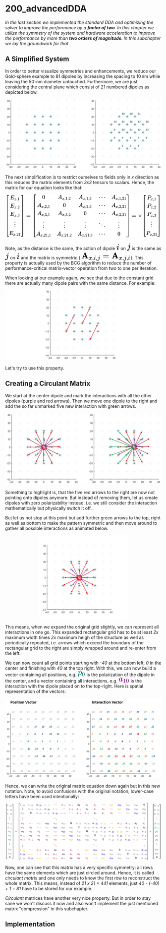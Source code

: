 # 200_advancedDDA

*In the last section we implemented the standard DDA and optimizing the solver to improve the performance by a __factor of two__. In this chapter we utilize the symmetry of the system and hardware acceleration to improve the performance by more than __two orders of magnitude__. In this subchapter we lay the groundwork for that*


## A Simplified System

In order to better visualize symmetries and enhancements, we reduce our Gold-sphere example to 81 dipoles by increasing the spacing to 10&thinsp;nm while leaving the 50-nm diameter untouched. Furthermore, we are just considering the central plane which consist of 21 numbered dipoles as depicted below.

<div align="center"><img src="/003_media/sphere-50nm-10nm_geometry-2D_dipoles-and-numbers.jpg" alt="2D arrangement of 21 dipoles"></div>

The next simplification is to restrict ourselves to fields only in *x* direction as this reduces the matrix elements from *3x3* tensors to scalars. Hence, the matrix for our equation looks like that:

<div align="center"><img style="background: white;" src="..\003_media\QWIBl0NCpP.svg"></div>

Note, as the distance is the same, the action of dipole <!-- $i$ --> <img style="transform: translateY(0.0em)" src="..\003_media\MD4PQk8NSb.svg"> on <!-- $j$ --> <img style="transform: translateY(0.2em)" src="..\003_media\gLutEbSC0j.svg"> is the same as <img style="transform: translateY(0.2em)" src="..\003_media\gLutEbSC0j.svg"> on <img style="transform: translateY(0.0em)" src="..\003_media\MD4PQk8NSb.svg"> and the matrix is symmetric (<!-- $\mathbf{A}_{x,i,j} = \mathbf{A}_{x,j,i}$ --> <img style="transform: translateY(0.35em)" src="..\003_media\AEvAAQA30f.svg">). This property is actually used by the BCG algorithm to reduce the number of performance-critical matrix-vector operation from two to one per iteration. 

When looking at our example again, we see that due to the constant grid there are actually many dipole pairs with the same distance. For example:

<div align="center"><img src="/003_media/sphere-50nm-10nm_geometry-2D_same-distance.jpg" alt="Some dipole pairs with the same distance"></div>

Let's try to use this property.

## Creating a Circulant Matrix

We start at the center dipole and mark the interactions with all the other dipoles (purple and red arrows). Then we move one dipole to the right and add the so far unmarked five new interaction with green arrows.

<div align="center"><img src="/003_media/conv01-03.jpg" alt="Sketch of dipole interactions."></div>

Something to highlight is, that the five red arrows to the right are now not pointing onto dipoles anymore. But instead of removing them, let us create dipoles with zero polarizability instead, i.e. we still consider the interaction mathematically but physically switch it off.

But let us not stop at this point but add further green arrows to the top, right as well as bottom to make the pattern symmetric and then move around to gather all possible interactions as animated below.

<div align="center"><img src="/003_media/conv_animation.gif" width="58%" alt="Animation of the convolution."></div>

This means, when we expand the original grid slightly, we can represent all interactions in one go. This expanded rectangular grid has to be at least *2x* maximum width times *2x* maximum heigh of the structure as well as periodically repeated, i.e. arrows which exceed the boundary of the rectangular grid to the right are simply wrapped around and re-enter from the left.

We can now count all grid points starting with *-40* at the bottom left, *0* in the center and finishing with *40* at the top right. With this, we can now build a vector containing all positions, e.g. <!-- $\color{teal}{p_{0}}$ --> <img style="transform: translateY(0.1em); background: white;" src="..\003_media\hQhUfEroSG.svg"> is the polarization of the dipole in the center, and a vector containing all interactions, e.g. <!-- $\color{purple}{a_{10}}$ --> <img style="transform: translateY(0.1em); background: white;" src="..\003_media\6Kxxy3IMUC.svg"> is the interaction with the dipole placed on to the top-right. Here is spatial representation of the vectors:

<div align="center"><img src="/003_media/conv_numbering.jpg" alt="New numbering of the vector and interactions."></div>

Hence, we can write the original matrix equation down again but in this new notation. Note, to avoid confusions with the original notation, lower-case letters have been used intentionally:

<div align="center"><img style="background: white;" src="..\003_media\cvfTTvXUnR.svg"></div>

Now, one can see that this matrix has a very specific symmetry: all rows have the same elements which are just circled around. Hence, it is called *circulant matrix* and one only needs to know the first row to reconstruct the whole matrix. This means, instead of *21 x 21 = 441* elements, just *40 - (-40) + 1 = 81* have to be stored for our example.

*Circulant* matrices have another very nice property. But in order to stay sane we won't discuss it now and also won't implement the just mentioned matrix "compression" in this subchapter.


## Implementation
